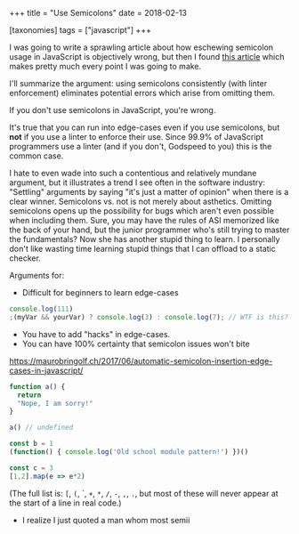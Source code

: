 +++
title = "Use Semicolons"
date = 2018-02-13

[taxonomies]
tags = ["javascript"]
+++

I was going to write a sprawling article about how eschewing semicolon usage in JavaScript is objectively wrong, but then I found [this article](https://hackernoon.com/an-open-letter-to-javascript-leaders-regarding-no-semicolons-82cec422d67d) which makes pretty much every point I was going to make.

I'll summarize the argument: using semicolons consistently (with linter enforcement) eliminates potential errors which arise from omitting them.

If you don't use semicolons in JavaScript, you're wrong.

It's true that you can run into edge-cases even if you use semicolons, but **not** if you use a linter to enforce their use. Since 99.9% of JavaScript programmers use a linter (and if you don't, Godspeed to you) this is the common case.

I hate to even wade into such a contentious and relatively mundane argument, but it illustrates a trend I see often in the software industry: "Settling" arguments by saying "it's just a matter of opinion" when there is a clear winner. Semicolons vs. not is not merely about asthetics. Omitting semicolons opens up the possibility for bugs which aren't even possible when including them. Sure, you may have the rules of ASI memorized like the back of your hand, but the junior programmer who's still trying to master the fundamentals? Now she has another stupid thing to learn. I personally don't like wasting time learning stupid things that I can offload to a static checker.

Arguments for:
- Difficult for beginners to learn edge-cases
```js
console.log(111)
;(myVar && yourVar) ? console.log(3) : console.log(7); // WTF is this? A hack, that's what.
```
- You have to add "hacks" in edge-cases.
- You can have 100% certainty that semicolon issues won't bite

https://maurobringolf.ch/2017/06/automatic-semicolon-insertion-edge-cases-in-javascript/
```js
function a() {
  return
  "Nope, I am sorry!"
}

a() // undefined

const b = 1
(function() { console.log('Old school module pattern!') })()

const c = 3
[1,2].map(e => e*2)
```

(The full list is: `[`, `(`, \`, `+`, `*`, `/`, `-`, `,`, `.`, but most of these will never appear at the start of a line in real code.)

* I realize I just quoted a man whom most semii
